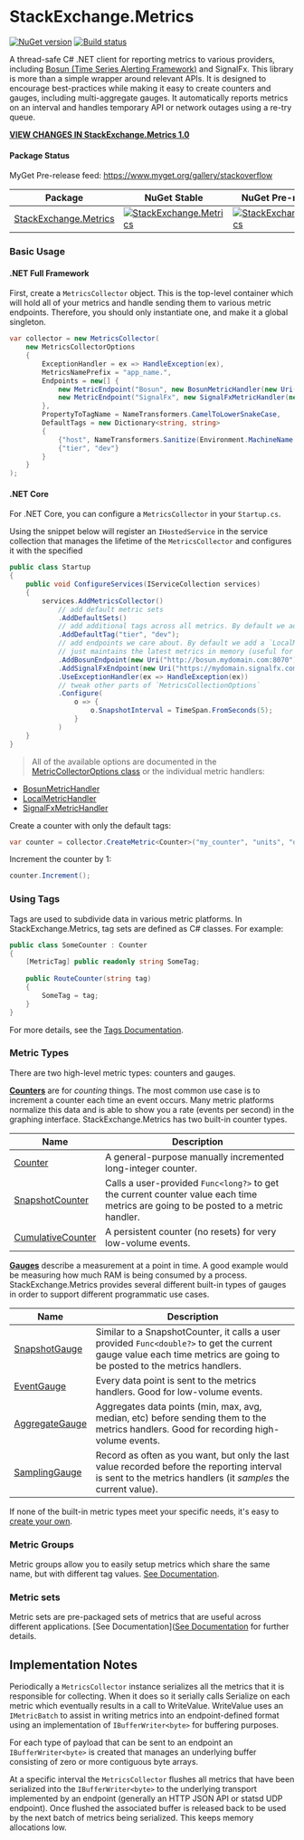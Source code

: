# StackExchange.Metrics

[![NuGet version](https://badge.fury.io/nu/StackExchange.Metrics.svg)](http://badge.fury.io/nu/StackExchange.Metrics)
[![Build status](https://ci.appveyor.com/api/projects/status/98pw56cuf3wuhe2l/branch/master?svg=true)](https://ci.appveyor.com/project/StackExchange/StackExchange.Metrics/branch/master)

A thread-safe C# .NET client for reporting metrics to various providers, including [Bosun (Time Series Alerting Framework)](http://bosun.org) and SignalFx. This library is more than a simple wrapper around relevant APIs. It is designed to encourage best-practices while making it easy to create counters and gauges, including multi-aggregate gauges. It automatically reports metrics on an interval and handles temporary API or network outages using a re-try queue.

__[VIEW CHANGES IN StackExchange.Metrics 1.0](https://github.com/StackExchange/StackExchange.Metrics/blob/master/docs/ReleaseNotes.md)__

#### Package Status

MyGet Pre-release feed: https://www.myget.org/gallery/stackoverflow

| Package | NuGet Stable | NuGet Pre-release | Downloads | MyGet |
| ------- | ------------ | ----------------- | --------- | ----- |
| [StackExchange.Metrics](https://www.nuget.org/packages/StackExchange.Metrics/) | [![StackExchange.Metrics](https://img.shields.io/nuget/v/StackExchange.Metrics.svg)](https://www.nuget.org/packages/StackExchange.Metrics/) | [![StackExchange.Metrics](https://img.shields.io/nuget/vpre/StackExchange.Metrics.svg)](https://www.nuget.org/packages/StackExchange.Metrics/) | [![StackExchange.Metrics](https://img.shields.io/nuget/dt/StackExchange.Metrics.svg)](https://www.nuget.org/packages/StackExchange.Metrics/) | [![StackExchange.Metrics MyGet](https://img.shields.io/myget/stackoverflow/vpre/StackExchange.Metrics.svg)](https://www.myget.org/feed/stackoverflow/package/nuget/StackExchange.Metrics) |

### Basic Usage

#### .NET Full Framework

First, create a `MetricsCollector` object. This is the top-level container which will hold all of your metrics and handle sending them to various metric endpoints. Therefore, you should only instantiate one, and make it a global singleton.

```csharp
var collector = new MetricsCollector(
    new MetricsCollectorOptions
    {
        ExceptionHandler = ex => HandleException(ex),
	    MetricsNamePrefix = "app_name.",
	    Endpoints = new[] {
		    new MetricEndpoint("Bosun", new BosunMetricHandler(new Uri("http://bosun.mydomain.com:8070"))),
		    new MetricEndpoint("SignalFx", new SignalFxMetricHandler(new Uri("https://mydomain.signalfx.com/api", "API_KEY"))),
	    },
	    PropertyToTagName = NameTransformers.CamelToLowerSnakeCase,
	    DefaultTags = new Dictionary<string, string> 
		{
            {"host", NameTransformers.Sanitize(Environment.MachineName.ToLower())},
            {"tier", "dev"}
        }
    }
);
```

#### .NET Core

For .NET Core, you can configure a `MetricsCollector` in your `Startup.cs`. 

Using the snippet below will register an `IHostedService` in the service collection that manages the lifetime of the `MetricsCollector`
and configures it with the specified 

```csharp
public class Startup
{
    public void ConfigureServices(IServiceCollection services)
    {
        services.AddMetricsCollector()
            // add default metric sets
            .AddDefaultSets()
            // add additional tags across all metrics. By default we add the "host" tag
            .AddDefaultTag("tier", "dev");
            // add endpoints we care about. By default we add a `LocalMetricHandler` that 
            // just maintains the latest metrics in memory (useful for debugging)
            .AddBosunEndpoint(new Uri("http://bosun.mydomain.com:8070"))
            .AddSignalFxEndpoint(new Uri("https://mydomain.signalfx.com/api", "API_KEY"))
            .UseExceptionHandler(ex => HandleException(ex))
            // tweak other parts of `MetricsCollectionOptions`
            .Configure(
                o => {
                    o.SnapshotInterval = TimeSpan.FromSeconds(5);
                }
            )
    }
}
```

> All of the available options are documented in the [MetricCollectorOptions class](https://github.com/StackExchange/StackExchange.Metrics/blob/master/src/StackExchange.Metrics/MetricCollectorOptions.cs) or the individual metric handlers:
 - [BosunMetricHandler](https://github.com/StackExchange/StackExchange.Metrics/blob/master/src/StackExchange.Metrics/Handlers/BosunMetricHandler.cs)
 - [LocalMetricHandler](https://github.com/StackExchange/StackExchange.Metrics/blob/master/src/StackExchange.Metrics/Handlers/LocalMetricHandler.cs)
 - [SignalFxMetricHandler](https://github.com/StackExchange/StackExchange.Metrics/blob/master/src/StackExchange.Metrics/Handlers/SignalFxMetricHandler.cs)

Create a counter with only the default tags:

```csharp
var counter = collector.CreateMetric<Counter>("my_counter", "units", "description");
```

Increment the counter by 1:

```csharp
counter.Increment();
```

### Using Tags

Tags are used to subdivide data in various metric platforms. In StackExchange.Metrics, tag sets are defined as C# classes. For example:

```csharp
public class SomeCounter : Counter
{
	[MetricTag] public readonly string SomeTag;
	
	public RouteCounter(string tag)
	{
		SomeTag = tag;
	}
}
```

For more details, see the [Tags Documentation](https://github.com/StackExchange/StackExchange.Metrics/blob/master/docs/Tags.md).

### Metric Types

There are two high-level metric types: counters and gauges.

__[Counters](https://github.com/StackExchange/StackExchange.Metrics/blob/master/docs/MetricTypes.md#counters)__ are for _counting_ things. The most common use case is to increment a counter each time an event occurs. Many metric platforms normalize this data and is able to show you a rate (events per second) in the graphing interface. StackExchange.Metrics has two built-in counter types.

| Name                                     | Description                              |
| ---------------------------------------- | ---------------------------------------- |
| [Counter](https://github.com/StackExchange/StackExchange.Metrics/blob/master/docs/MetricTypes.md#counter) | A general-purpose manually incremented long-integer counter. |
| [SnapshotCounter](https://github.com/StackExchange/StackExchange.Metrics/blob/master/docs/MetricTypes.md#snapshotcounter) | Calls a user-provided `Func<long?>` to get the current counter value each time metrics are going to be posted to a metric handler. |
| [CumulativeCounter](https://github.com/StackExchange/StackExchange.Metrics/blob/master/docs/MetricTypes.md#cumulativecounter) | A persistent counter (no resets) for very low-volume events. |

__[Gauges](https://github.com/StackExchange/StackExchange.Metrics/blob/master/docs/MetricTypes.md#gauges)__ describe a measurement at a point in time. A good example would be measuring how much RAM is being consumed by a process. StackExchange.Metrics provides several different built-in types of gauges in order to support different programmatic use cases.

| Name                                     | Description                              |
| ---------------------------------------- | ---------------------------------------- |
| [SnapshotGauge](https://github.com/StackExchange/StackExchange.Metrics/blob/master/docs/MetricTypes.md#snapshotgauge) | Similar to a SnapshotCounter, it calls a user provided `Func<double?>` to get the current gauge value each time metrics are going to be posted to the metrics handlers. |
| [EventGauge](https://github.com/StackExchange/StackExchange.Metrics/blob/master/docs/MetricTypes.md#eventgauge) | Every data point is sent to the metrics handlers. Good for low-volume events. |
| [AggregateGauge](https://github.com/StackExchange/StackExchange.Metrics/blob/master/docs/MetricTypes.md#aggregategauge) | Aggregates data points (min, max, avg, median, etc) before sending them to the metrics handlers. Good for recording high-volume events. |
| [SamplingGauge](https://github.com/StackExchange/StackExchange.Metrics/blob/master/docs/MetricTypes.md#samplinggauge) | Record as often as you want, but only the last value recorded before the reporting interval is sent to the metrics handlers (it _samples_ the current value). |

If none of the built-in metric types meet your specific needs, it's easy to [create your own](https://github.com/StackExchange/StackExchange.Metrics/blob/master/docs/MetricTypes.md#create-your-own).

### Metric Groups

Metric groups allow you to easily setup metrics which share the same name, but with different tag values. [See Documentation](https://github.com/StackExchange/StackExchange.Metrics/blob/master/docs/MetricGroup.md).

### Metric sets

Metric sets are pre-packaged sets of metrics that are useful across different applications. [See Documentation]([See Documentation](https://github.com/StackExchange/StackExchange.Metrics/blob/master/docs/MetricSet.md) for further details.

## Implementation Notes

Periodically a `MetricsCollector` instance serializes all the metrics that it is responsible for collecting. 
When it does so it serially calls Serialize on each metric which eventually results in a call to WriteValue. 
WriteValue uses an `IMetricBatch` to assist in writing metrics into an endpoint-defined format using an 
implementation of `IBufferWriter<byte>` for buffering purposes.

For each type of payload that can be sent to an endpoint an `IBufferWriter<byte>` is created that manages 
an underlying buffer consisting of zero or more contiguous byte arrays. 

At a specific interval the `MetricsCollector` flushes all metrics that have been serialized into the `IBufferWriter<byte>`
to the underlying transport implemented by an endpoint (generally an HTTP JSON API or statsd UDP endpoint). Once flushed the associated buffer
is released back to be used by the next batch of metrics being serialized. This keeps memory allocations low.
